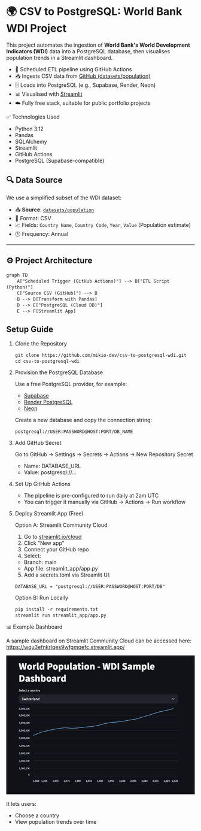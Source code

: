# 🌍 CSV to PostgreSQL: World Bank WDI Project

This project automates the ingestion of **World Bank's World Development Indicators (WDI)** data into a PostgreSQL database, then visualises population trends in a Streamlit dashboard.

- 🔄 Scheduled ETL pipeline using GitHub Actions
- 📥 Ingests CSV data from [GitHub (datasets/population)](https://github.com/datasets/population)
- 🗄 Loads into PostgreSQL (e.g., Supabase, Render, Neon)
- 📊 Visualised with [Streamlit](https://streamlit.io/)
- ☁️ Fully free stack, suitable for public portfolio projects

✅ Technologies Used

- Python 3.12
- Pandas
- SQLAlchemy
- Streamlit
- GitHub Actions
- PostgreSQL (Supabase-compatible)

## 🔍 Data Source

We use a simplified subset of the WDI dataset:

- 📥 **Source**: [`datasets/population`](https://github.com/datasets/population)
- 📄 Format: CSV
- 📈 Fields: `Country Name`, `Country Code`, `Year`, `Value` (Population estimate)
- 🕒 Frequency: Annual

---

## ⚙️ Project Architecture

```mermaid
graph TD
    A["Scheduled Trigger (GitHub Actions)"] --> B["ETL Script (Python)"]
    C["Source CSV (GitHub)"] --> B
    B --> D[Transform with Pandas]
    D --> E["PostgreSQL (Cloud DB)"]
    E --> F[Streamlit App]
```

## Setup Guide

1. Clone the Repository

   ```
   git clone https://github.com/mikio-dev/csv-to-postgresql-wdi.git
   cd csv-to-postgresql-wdi
   ```

2. Provision the PostgreSQL Database

   Use a free PostgreSQL provider, for example:

   - [Supabase](https://supabase.io/)
   - [Render PostgreSQL](https://render.com/docs/databases)
   - [Neon](https://neon.com/)

   Create a new database and copy the connection string:

   ```
   postgresql://USER:PASSWORD@HOST:PORT/DB_NAME
   ```

3. Add GitHub Secret

   Go to GitHub → Settings → Secrets → Actions → New Repository Secret

   - Name: DATABASE_URL
   - Value: postgresql://...

4. Set Up GitHub Actions

   - The pipeline is pre-configured to run daily at 2am UTC
   - You can trigger it manually via GitHub → Actions → Run workflow

5. Deploy Streamlit App (Free)

   Option A: Streamlit Community Cloud

   1. Go to [streamlit.io/cloud](streamlit.io/cloud)
   2. Click “New app”
   3. Connect your GitHub repo
   4. Select:

   - Branch: main
   - App file: streamlit_app/app.py

   5. Add a secrets.toml via Streamlit UI:

   ```
   DATABASE_URL = "postgresql://USER:PASSWORD@HOST:PORT/DB"
   ```

   Option B: Run Locally

   ```
   pip install -r requirements.txt
   streamlit run streamlit_app/app.py
   ```

📊 Example Dashboard

A sample dashboard on Streamlit Community Cloud can be accessed here:
https://wqu3efnkrlqes9wfgmqefc.streamlit.app/

![Dashboard screenshot](./images/dashboard_screenshot.png)

It lets users:

- Choose a country
- View population trends over time
